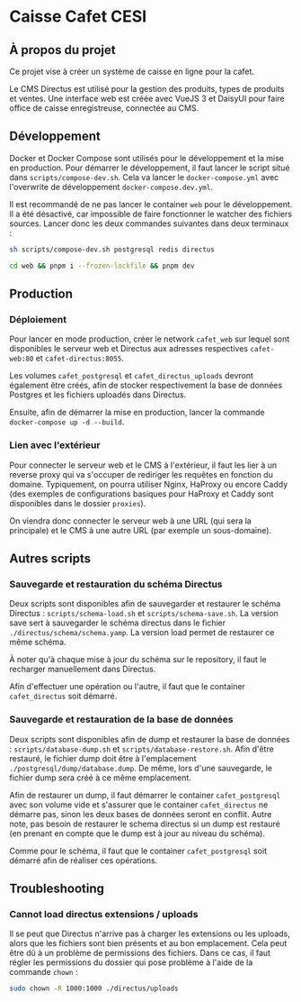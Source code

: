 # Caisse Cafet CESI

## À propos du projet

Ce projet vise à créer un système de caisse en ligne pour la cafet.

Le CMS Directus est utilisé pour la gestion des produits, types de produits et ventes. Une interface web est créée avec
VueJS 3 et DaisyUI pour faire office de caisse enregistreuse, connectée au CMS.

## Développement

Docker et Docker Compose sont utilisés pour le développement et la mise en production. Pour démarrer le développement,
il faut lancer le script situé dans `scripts/compose-dev.sh`. Cela va lancer le `docker-compose.yml` avec l'overwrite de
développement `docker-compose.dev.yml`.

Il est recommandé de ne pas lancer le container `web` pour le développement. Il a été désactivé, car impossible de faire
fonctionner le watcher des fichiers sources. Lancer donc les deux commandes suivantes dans deux terminaux :

```bash
sh scripts/compose-dev.sh postgresql redis directus 
```

```bash
cd web && pnpm i --frozen-lockfile && pnpm dev
```

## Production

### Déploiement

Pour lancer en mode production, créer le network `cafet_web` sur lequel sont disponibles le serveur web et Directus
aux adresses respectives `cafet-web:80` et `cafet-directus:8055`.

Les volumes `cafet_postgresql` et `cafet_directus_uploads` devront également être créés, afin de stocker respectivement
la base de données Postgres et les fichiers uploadés dans Directus.

Ensuite, afin de démarrer la mise en production, lancer la commande `docker-compose up -d --build`.

### Lien avec l'extérieur

Pour connecter le serveur web et le CMS à l'extérieur, il faut les lier à un reverse proxy qui va s'occuper de rediriger
les requêtes en fonction du domaine. Typiquement, on pourra utiliser Nginx, HaProxy ou encore Caddy (des exemples de 
configurations basiques pour HaProxy et Caddy sont disponibles dans le dossier `proxies`).

On viendra donc connecter le serveur web à une URL (qui sera la principale) et le CMS à une autre URL (par exemple un
sous-domaine).


## Autres scripts

### Sauvegarde et restauration du schéma Directus

Deux scripts sont disponibles afin de sauvegarder et restaurer le schéma Directus : `scripts/schema-load.sh` et
`scripts/schema-save.sh`. La version save sert à sauvegarder le schéma directus dans le fichier
`./directus/schema/schema.yamp`. La version load permet de restaurer ce même schéma.

À noter qu'à chaque mise à jour du schéma sur le repository, il faut le recharger manuellement dans Directus.

Afin d'effectuer une opération ou l'autre, il faut que le container `cafet_directus` soit démarré.

### Sauvegarde et restauration de la base de données

Deux scripts sont disponibles afin de dump et restaurer la base de données : `scripts/database-dump.sh` et
`scripts/database-restore.sh`. Afin d'être restauré, le fichier dump doit être à l'emplacement
`./postgresql/dump/database.dump`. De même, lors d'une sauvegarde, le fichier dump sera créé à ce même emplacement.

Afin de restaurer un dump, il faut démarrer le container `cafet_postgresql` avec son volume vide et s'assurer que le
container `cafet_directus` ne démarre pas, sinon les deux bases de données seront en conflit. Autre note, pas besoin de
restaurer le schema directus si un dump est restauré (en prenant en compte que le dump est à jour au niveau du schéma).

Comme pour le schéma, il faut que le container `cafet_postgresql` soit démarré afin de réaliser ces opérations.

## Troubleshooting

### Cannot load directus extensions / uploads

Il se peut que Directus n'arrive pas à charger les extensions ou les uploads, alors que les fichiers sont bien présents
et au bon emplacement. Cela peut être dû à un problème de permissions des fichiers. Dans ce cas, il faut régler les
permissions du dossier qui pose problème à l'aide de la commande `chown` :

```bash
sudo chown -R 1000:1000 ./directus/uploads
```
